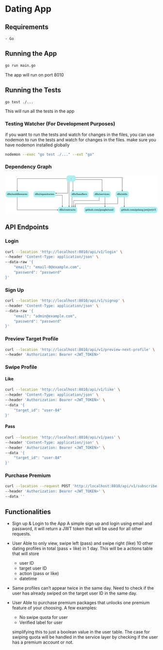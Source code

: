 # Dating App

## Requirements
    - Go 

## Running the App
    
```bash
go run main.go
```
The app will run on port 8010

## Running the Tests

```bash
go test ./...
```
This will run all the tests in the app

### Testing Watcher (For Development Purposes)

if you want to run the tests and watch for changes in the files, 
you can use nodemon to run the tests and watch for changes in the files.
make sure you have nodemon installed globally

```bash
nodemon --exec "go test ./..." --ext "go"
```

### Dependency Graph

![Dependency Graph](./dependency-graph.png)

## API Endpoints

### Login
```bash
curl --location 'http://localhost:8010/api/v1/login' \
--header 'Content-Type: application/json' \
--data-raw '{
    "email": "email-0@example.com",
    "password": "password"
}'    
```

### Sign Up
```bash
curl --location 'http://localhost:8010/api/v1/signup' \
--header 'Content-Type: application/json' \
--data-raw '{
    "email": "admin@example.com",
    "password": "password"
}'
```

### Preview Target Profile
```bash
curl --location 'http://localhost:8010/api/v1/preview-next-profile' \
--header 'Authorization: Bearer <JWT_TOKEN>'
```

### Swipe Profile
#### Like
```bash
curl --location 'http://localhost:8010/api/v1/like' \
--header 'Content-Type: application/json' \
--header 'Authorization: Bearer <JWT_TOKEN>' \
--data '{
    "target_id": "user-84"
}'
```
#### Pass
```bash
curl --location 'http://localhost:8010/api/v1/pass' \
--header 'Content-Type: application/json' \
--header 'Authorization: Bearer <JWT_TOKEN>' \
--data '{
    "target_id": "user-84"
}'
```

### Purchase Premium
```bash
curl --location --request POST 'http://localhost:8010/api/v1/subscribe' \
--header 'Authorization: Bearer <JWT_TOKEN>' \
--data ''
```

## Functionalities

- Sign up & Login to the App 
    A simple sign up and login using email and password, it will return a JWT token that will be used for all other requests.

- User Able to only view, swipe left (pass) and swipe right (like) 10 other dating profiles in total (pass + like) in 1 day.
    This will be a actions table that will store 
    - user ID
    - target user ID
    - action (pass or like)
    - datetime
- Same profiles can’t appear twice in the same day.
    Need to check if the user has already swiped on the target user ID in the same day. 


- User Able to purchase premium packages that unlocks one premium feature of your choosing. A few examples:
    - No swipe quota for user
    - Verified label for user

    simplifying this to just a boolean value in the user table.
    The case for swiping quota will be handled in the service layer by checking if the user has a premium account or not.



